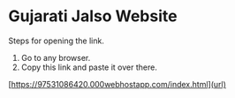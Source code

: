 # Gujarati Jalso Website


Steps for opening the link.
1. Go to any browser.
2. Copy this link and paste it over there.


[https://97531086420.000webhostapp.com/index.html](url)
